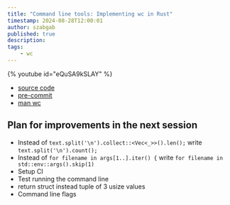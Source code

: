 ```yaml
---
title: "Command line tools: Implementing wc in Rust"
timestamp: 2024-08-28T12:00:01
author: szabgab
published: true
description:
tags:
    - wc
---
```


{% youtube id="eQuSA9kSLAY" %}

* [source code](https://github.com/szabgab/wc.rs)
* [pre-commit](https://pre-commit.com/)
* [man wc](https://duckduckgo.com/?q=man+wc)


## Plan for improvements in the next session

* Instead of `text.split('\n').collect::<Vec<_>>().len();` write `text.split('\n').count();`
* Instead of `for filename in args[1..].iter() {` write `for filename in std::env::args().skip(1)`
* Setup CI
* Test running the command line
* return struct instead tuple of 3 usize values
* Command line flags

